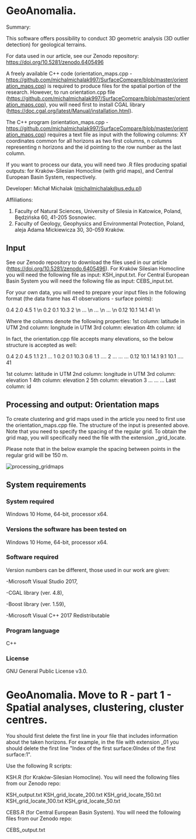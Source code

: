 # GeoAnomalia. 

Summary: 

This software offers possibility to conduct 3D geometric analysis (3D outlier detection) for geological terrains.

For data used in our article, see our Zenodo repository: https://doi.org/10.5281/zenodo.6405496

A freely available C++ code (orientation_maps.cpp - https://github.com/michalmichalak997/SurfaceCompare/blob/master/orientation_maps.cpp) is required to produce files for the spatial portion of the research.
However, to run orientation.cpp file (https://github.com/michalmichalak997/SurfaceCompare/blob/master/orientation_maps.cpp), 
you will need first to install CGAL library (https://doc.cgal.org/latest/Manual/installation.html).

The C++ program (orientation_maps.cpp - https://github.com/michalmichalak997/SurfaceCompare/blob/master/orientation_maps.cpp) requires a text file as input with the following columns: 
XY coordinates common for all horizons as two first columns, n columns representing n horizons and the id pointing to the row number as the last column. 

If you want to process our data, you will need two .R files producing spatial outputs: for Kraków-Silesian Homocline (with grid maps), and Central European Basin System, respectively. 

Developer: Michał Michalak (michalmichalak@us.edu.pl)

Affiliations: 
1) Faculty of Natural Sciences, University of Silesia in Katowice, Poland, Będzińska 60, 41-205 Sosnowiec.
2) Faculty of Geology, Geophysics and Environmental Protection, Poland, aleja Adama Mickiewicza 30, 30-059 Kraków.


## Input

See our Zenodo repository to download the files used in our article (https://doi.org/10.5281/zenodo.6405496).
For Kraków Silesian Homocline you will need the following file as input: KSH_input.txt.
For Central European Basin System you will need the following file as input: CEBS_input.txt.

For your own data, you will need to prepare your input files in the following format (the data frame has 41 observations - surface points):

0.4 2.0 4.5 1 \n
0.2 0.1 10.3 2 \n
... \n
... \n
... \n
0.12 10.1 14.1 41 \n

Where the columns denote the following properties:
1st column: latitude in UTM
2nd column: longitude in UTM
3rd column: elevation
4th column: id

In fact, the orientation.cpp file accepts many elevations, so the below structure is accepted as well:

0.4 2.0 4.5 1.1 2.1 ... 1
0.2 0.1 10.3 0.6 1.1 .... 2
...
...
...
0.12 10.1 14.1 9.1 10.1 .... 41


1st column: latitude in UTM
2nd column: longitude in UTM
3rd column: elevation 1
4th column: elevation 2
5th column: elevation 3
...
...
...
Last column: id



## Processing and output: Orientation maps

To create clustering and grid maps used in the article you need to first use the orientation_maps.cpp file. The structure of the input is presented above. 
Note that you need to specify the spacing of the regular grid. 
To obtain the grid map, you will specifically need the file with the extension _grid_locate.

Please note that in the below example the spacing between points in the regular grid will be 150 m.

![processing_gridmaps](https://user-images.githubusercontent.com/28152295/161153466-fa068793-141a-46d4-939c-a58914b2d853.png)

## System requirements

### System required

Windows 10 Home, 64-bit, processor x64.

### Versions the software has been tested on

Windows 10 Home, 64-bit, processor x64.

### Software required 

Version numbers can be different, those used in our work are given: 

  -Microsoft Visual Studio 2017, 
  
  -CGAL library (ver. 4.8),
  
  -Boost library (ver. 1.59), 
  
  -Microsoft Visual C++ 2017 Redistributable
  
### Program language

C++

### License

GNU General Public License v3.0.


# GeoAnomalia. Move to R - part 1 - Spatial analyses, clustering, cluster centres.

You should first delete the first line in your file that includes information about the taken horizons. 
For example, in the file with extension _01 you should delete the first line "Index of the first surface:0Index of the first surface:1".

Use the following R scripts:

KSH.R (for Kraków-Silesian Homocline). You will need the following files from our Zenodo repo: 

KSH_output.txt
KSH_grid_locate_200.txt
KSH_grid_locate_150.txt
KSH_grid_locate_100.txt
KSH_grid_locate_50.txt

CEBS.R (for Central European Basin System). You will need the following files from our Zenodo repo: 

CEBS_output.txt


